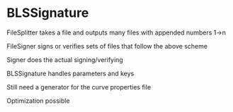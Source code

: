 # BLSSignature
FileSplitter takes a file and outputs many files with appended numbers 1->n

FileSigner signs or verifies sets of files that follow the above scheme

Signer does the actual signing/verifying

BLSSignature handles parameters and keys

Still need a generator for the curve properties file

Optimization possible